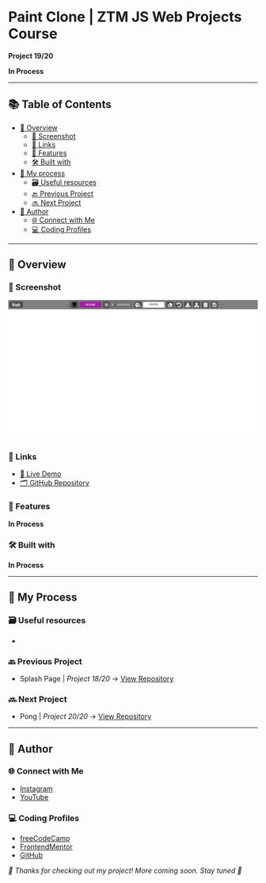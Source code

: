 # Paint Clone | ZTM JS Web Projects Course

**Project 19/20**

**In Process**

---

## 📚 Table of Contents

- [🔎 Overview](#-overview)
  - [📸 Screenshot](#-screenshot)
  - [🔗 Links](#-links)
  - [📌 Features](#-features)
  - [🛠️ Built with](#️-built-with)
- [🧠 My process](#-my-process)
  - [🗃️ Useful resources](#️-useful-resources)
  - [🔙 Previous Project](#-previous-project)
  - [🔜 Next Project](#-next-project)
- [👤 Author](#-author)
  - [🌐 Connect with Me](#-connect-with-me)
  - [💻 Coding Profiles](#-coding-profiles)

---

## 🔎 Overview

### 📸 Screenshot

![Live Preview Screenshot](./assets/screenshot.jpg)

### 🔗 Links

  - [🔴 Live Demo](https://dalascript.github.io/paint-clone/)
  - [🗂️ GitHub Repository](https://github.com/DalaScript/paint-clone)

### 📌 Features

**In Process**

### 🛠️ Built with

**In Process**

---

## 🧠 My Process

### 🗃️ Useful resources

  - []()

### 🔙 Previous Project

  - Splash Page | *Project 18/20* → [View Repository](https://github.com/DalaScript/splash-page)

### 🔜 Next Project

  - Pong | *Project 20/20* → [View Repository](https://github.com/DalaScript/pong)

---

## 👤 Author

### 🌐 Connect with Me

  - [Instagram](https://www.instagram.com/DalaScript)
  - [YouTube](https://www.youtube.com/@DalaScript)

### 💻 Coding Profiles

  - [freeCodeCamp](https://www.freecodecamp.org/DalaScript)
  - [FrontendMentor](https://www.frontendmentor.io/profile/DalaScript)
  - [GitHub](https://github.com/DalaScript)

*🙌 Thanks for checking out my project! More coming soon. Stay tuned 🚀*
